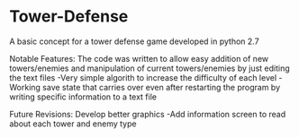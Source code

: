 # Tower-Defense
A basic concept for a tower defense game developed in python 2.7

Notable Features:
  The code was written to allow easy addition of new towers/enemies and manipulation of current towers/enemies by just editing the text files
  -Very simple algorith to increase the difficulty of each level
  -Working save state that carries over even after restarting the program by writing specific information to a text file

Future Revisions:
  Develop better graphics
  -Add information screen to read about each tower and enemy type
